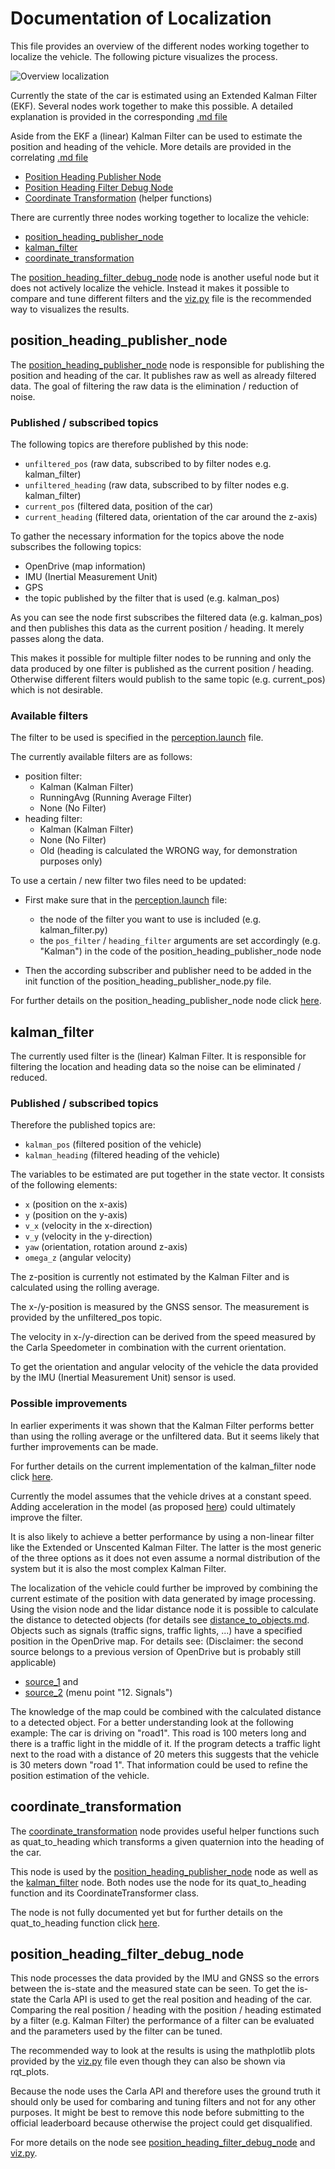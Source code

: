 # Documentation of Localization

This file provides an overview of the different nodes working together to localize the vehicle.
The following picture visualizes the process.

![Overview localization]()

Currently the state of the car is estimated using an Extended Kalman Filter (EKF).
Several nodes work together to make this possible.
A detailed explanation is provided in the corresponding [.md file](./extended_kalman_filter.md)

Aside from the EKF a (linear) Kalman Filter can be used to estimate the position and heading of the vehicle.
More details are provided in the correlating [.md file](./kalman_filter.md)

- [Position Heading Publisher Node](./position_heading_publisher_node.md)
- [Position Heading Filter Debug Node](./position_heading_filter_debug_node.md)
- [Coordinate Transformation](./coordinate_transformation.md) (helper functions)

There are currently three nodes working together to localize the vehicle:

- [position_heading_publisher_node](./position_heading_publisher_node.md)
- [kalman_filter](./kalman_filter.md)
- [coordinate_transformation](./coordinate_transformation.md)

The [position_heading_filter_debug_node](./position_heading_filter_debug_node.md) node is another useful node but it does not actively localize the vehicle.
Instead it makes it possible to compare and tune different filters and the [viz.py](../../code/perception/src/experiments/Position_Heading_Datasets/viz.py) file is the recommended way to visualizes the results.

## position_heading_publisher_node

The [position_heading_publisher_node](./position_heading_publisher_node.md) node is responsible for publishing the position and heading of the car. It publishes raw as well as already filtered data. The goal of filtering the raw data is the elimination / reduction of noise.

### Published / subscribed topics

The following topics are therefore published by this node:

- `unfiltered_pos` (raw data, subscribed to by filter nodes e.g. kalman_filter)
- `unfiltered_heading` (raw data, subscribed to by filter nodes e.g. kalman_filter)
- `current_pos` (filtered data, position of the car)
- `current_heading` (filtered data, orientation of the car around the z-axis)

To gather the necessary information for the topics above the node subscribes the following topics:

- OpenDrive (map information)
- IMU (Inertial Measurement Unit)
- GPS
- the topic published by the filter that is used (e.g. kalman_pos)

As you can see the node first subscribes the filtered data (e.g. kalman_pos) and then publishes this data as the current position / heading. It merely passes along the data.

This makes it possible for multiple filter nodes to be running and only the data produced by one filter is published as the current position / heading. Otherwise different filters would publish to the same topic (e.g. current_pos) which is not desirable.

### Available filters

The filter to be used is specified in the [perception.launch](../../code/perception/launch/perception.launch) file.

The currently available filters are as follows:

- position filter:
  - Kalman (Kalman Filter)
  - RunningAvg (Running Average Filter)
  - None (No Filter)
- heading filter:
  - Kalman (Kalman Filter)
  - None (No Filter)
  - Old (heading is calculated the WRONG way, for demonstration purposes only)

To use a certain / new filter two files need to be updated:

- First make sure that in the [perception.launch](../../code/perception/launch/perception.launch) file:
  - the node of the filter you want to use is included (e.g. kalman_filter.py)
  - the `pos_filter` / `heading_filter` arguments are set accordingly (e.g. "Kalman") in the code of the position_heading_publisher_node node

- Then the according subscriber and publisher need to be added in the init function of the position_heading_publisher_node.py file.

For further details on the position_heading_publisher_node node click [here](./position_heading_publisher_node.md).

## kalman_filter

The currently used filter is the (linear) Kalman Filter. It is responsible for filtering the location and heading data so the noise can be eliminated / reduced.

### Published / subscribed topics

Therefore the published topics are:

- `kalman_pos` (filtered position of the vehicle)
- `kalman_heading` (filtered heading of the vehicle)

The variables to be estimated are put together in the state vector. It consists of the following elements:

- `x` (position on the x-axis)
- `y` (position on the y-axis)
- `v_x` (velocity in the x-direction)
- `v_y` (velocity in the y-direction)
- `yaw` (orientation, rotation around z-axis)
- `omega_z` (angular velocity)

The z-position is currently not estimated by the Kalman Filter and is calculated using the rolling average.

The x-/y-position is measured by the GNSS sensor. The measurement is provided by the unfiltered_pos topic.

The velocity in x-/y-direction can be derived from the speed measured by the Carla Speedometer in combination with the current orientation.

To get the orientation and angular velocity of the vehicle the data provided by the IMU (Inertial Measurement Unit) sensor is used.

### Possible improvements

In earlier experiments it was shown that the Kalman Filter performs better than using the rolling average or the unfiltered data. But it seems likely that further improvements can be made.

For further details on the current implementation of the kalman_filter node click [here](./kalman_filter.md).

Currently the model assumes that the vehicle drives at a constant speed. Adding acceleration in the model (as proposed [here](https://www.youtube.com/watch?v=TEKPcyBwEH8)) could ultimately improve the filter.

It is also likely to achieve a better performance by using a non-linear filter like the Extended or Unscented Kalman Filter.
The latter is the most generic of the three options as it does not even assume a normal distribution of the system but it is also the most complex Kalman Filter.

The localization of the vehicle could further be improved by combining the current estimate of the position with data generated by image processing.
Using the vision node and the lidar distance node it is possible to calculate the distance to detected objects (for details see [distance_to_objects.md](./distance_to_objects.md).
Objects such as signals (traffic signs, traffic lights, ...) have a specified position in the OpenDrive map.
For details see: (Disclaimer: the second source belongs to a previous version of OpenDrive but is probably still applicable)

- [source_1](https://www.asam.net/standards/detail/opendrive/) and
- [source_2](https://www.asam.net/index.php?eID=dumpFile&t=f&f=4422&token=e590561f3c39aa2260e5442e29e93f6693d1cccd#top-016f925e-bfe2-481d-b603-da4524d7491f) (menu point "12. Signals")

The knowledge of the map could be combined with the calculated distance to a detected object. For a better understanding look at the following example:
The car is driving on "road1". This road is 100 meters long and there is a traffic light in the middle of it.
If the program detects a traffic light next to the road with a distance of 20 meters this suggests that the vehicle is 30 meters down "road 1".
That information could be used to refine the position estimation of the vehicle.

## coordinate_transformation

The [coordinate_transformation](./coordinate_transformation) node provides useful helper functions such as quat_to_heading which transforms a given quaternion into the heading of the car.

This node is used by the [position_heading_publisher_node](./position_heading_publisher_node) node as well as the [kalman_filter](./kalman_filter) node. Both nodes use the node for its quat_to_heading function and its CoordinateTransformer class.

The node is not fully documented yet but for further details on the quat_to_heading function click [here](./coordinate_transformation.md).

## position_heading_filter_debug_node

This node processes the data provided by the IMU and GNSS so the errors between the is-state and the measured state can be seen.
To get the is-state the Carla API is used to get the real position and heading of the car.
Comparing the real position / heading with the position / heading estimated by a filter (e.g. Kalman Filter) the performance of a filter can be evaluated and the parameters used by the filter can be tuned.

The recommended way to look at the results is using the mathplotlib plots provided by the [viz.py](../../code/perception/src/experiments/Position_Heading_Datasets/viz.py) file even though they can also be shown via rqt_plots.

Because the node uses the Carla API and therefore uses the ground truth it should only be used for combaring and tuning filters and not for any other purposes.
It might be best to remove this node before submitting to the official leaderboard because otherwise the project could get disqualified.

For more details on the node see [position_heading_filter_debug_node](./position_heading_filter_debug_node.md) and [viz.py](../../code/perception/src/experiments/Position_Heading_Datasets/viz.py).

